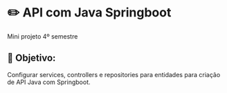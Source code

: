 # ✏️ API com Java Springboot

Mini projeto 4º semestre

## 📑 Objetivo:
Configurar services, controllers e repositories para entidades para criação de API Java com Springboot.

